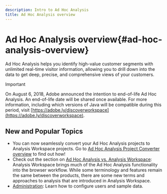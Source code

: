 ```yaml
---
description: Intro to Ad Hoc Analysis
title: Ad Hoc Analysis overview
---
```


# Ad Hoc Analysis overview{#ad-hoc-analysis-overview}

Ad Hoc Analysis helps you identify high-value customer segments with unlimited real-time visitor information, allowing you to drill down into the data to get deep, precise, and comprehensive views of your customers.

>[!Important]
>On August 6, 2018, Adobe announced the intention to end-of-life Ad Hoc Analysis. An end-of-life date will be shared once available. For more information, including which versions of Java will be compatible during this period, visit [https://adobe.ly/discoverworkspace](https://adobe.ly/discoverworkspace).

## New and Popular Topics

* You can now seamlessly convert your Ad Hoc Analysis projects to Analysis Workspace projects. Go to [Ad Hoc Analysis Project Converter overview](/help/analyze/ad-hoc-analysis/c-aha-project-converter/aha2aw-overview.md) to find out how!
* Check out the section on [Ad Hoc Analysis vs. Analysis Workspace](/help/analyze/analysis-workspace/workspace-faq/adhocanalysis-vs-analysisworkspace.md): Analysis Workspace brings much of the Ad Hoc Analysis functionality into the browser workflow. While some terminology and features remain the same between the products, there are some new terms and approaches to analysis that are introduced in Analysis Workspace.
* [Administration](/help/analyze/ad-hoc-analysis/c-administration.md): Learn how to configure users and sample data.
